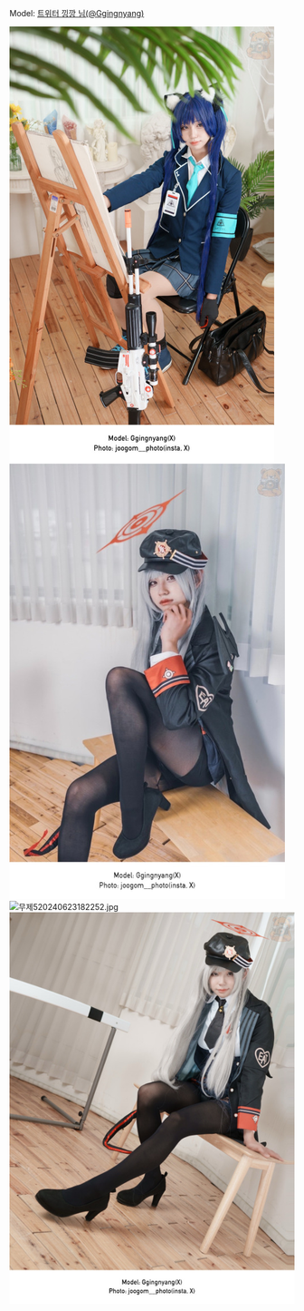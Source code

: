 ﻿---
dddd: 2024.06.22 젠
nickname: 낑깡
sns_type: x
sns_id: Ggingnyang
---

<a name="Ggingnyang"></a>
Model: <a href="https://x.com/Ggingnyang" target="_blank">트위터 낑깡 님(@Ggingnyang)</a>

![IMG7291.jpg](/assets/img/2024/06-22/IMG7291.jpg)
![IMG5781.jpg](/assets/img/2024/06-22/IMG5781.jpg)
![무제520240623182252.jpg](/assets/img/2024/06-22/무제520240623182252.jpg)
![무제4520240726135610.jpg](/assets/img/2024/06-22/무제4520240726135610.jpg)